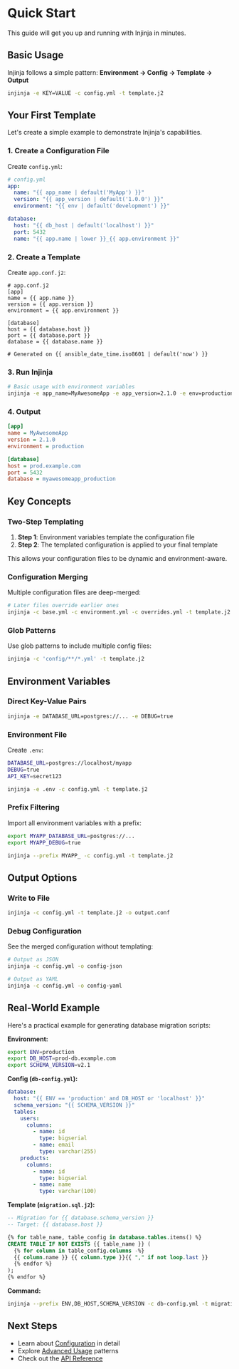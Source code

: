 # Quick Start

This guide will get you up and running with Injinja in minutes.

## Basic Usage

Injinja follows a simple pattern: **Environment → Config → Template → Output**

```bash
injinja -e KEY=VALUE -c config.yml -t template.j2
```

## Your First Template

Let's create a simple example to demonstrate Injinja's capabilities.

### 1. Create a Configuration File

Create `config.yml`:

```yaml
# config.yml
app:
  name: "{{ app_name | default('MyApp') }}"
  version: "{{ app_version | default('1.0.0') }}"
  environment: "{{ env | default('development') }}"

database:
  host: "{{ db_host | default('localhost') }}"
  port: 5432
  name: "{{ app.name | lower }}_{{ app.environment }}"
```

### 2. Create a Template

Create `app.conf.j2`:

```jinja2
# app.conf.j2
[app]
name = {{ app.name }}
version = {{ app.version }}
environment = {{ app.environment }}

[database]
host = {{ database.host }}
port = {{ database.port }}
database = {{ database.name }}

# Generated on {{ ansible_date_time.iso8601 | default('now') }}
```

### 3. Run Injinja

```bash
# Basic usage with environment variables
injinja -e app_name=MyAwesomeApp -e app_version=2.1.0 -e env=production -e db_host=prod.example.com -c config.yml -t app.conf.j2
```

### 4. Output

```ini
[app]
name = MyAwesomeApp
version = 2.1.0
environment = production

[database]
host = prod.example.com
port = 5432
database = myawesomeapp_production
```

## Key Concepts

### Two-Step Templating

1. **Step 1**: Environment variables template the configuration file
2. **Step 2**: The templated configuration is applied to your final template

This allows your configuration files to be dynamic and environment-aware.

### Configuration Merging

Multiple configuration files are deep-merged:

```bash
# Later files override earlier ones
injinja -c base.yml -c environment.yml -c overrides.yml -t template.j2
```

### Glob Patterns

Use glob patterns to include multiple config files:

```bash
injinja -c 'config/**/*.yml' -t template.j2
```

## Environment Variables

### Direct Key-Value Pairs

```bash
injinja -e DATABASE_URL=postgres://... -e DEBUG=true
```

### Environment File

Create `.env`:
```bash
DATABASE_URL=postgres://localhost/myapp
DEBUG=true
API_KEY=secret123
```

```bash
injinja -e .env -c config.yml -t template.j2
```

### Prefix Filtering

Import all environment variables with a prefix:

```bash
export MYAPP_DATABASE_URL=postgres://...
export MYAPP_DEBUG=true

injinja --prefix MYAPP_ -c config.yml -t template.j2
```

## Output Options

### Write to File

```bash
injinja -c config.yml -t template.j2 -o output.conf
```

### Debug Configuration

See the merged configuration without templating:

```bash
# Output as JSON
injinja -c config.yml -o config-json

# Output as YAML
injinja -c config.yml -o config-yaml
```

## Real-World Example

Here's a practical example for generating database migration scripts:

**Environment:**
```bash
export ENV=production
export DB_HOST=prod-db.example.com
export SCHEMA_VERSION=v2.1
```

**Config (`db-config.yml`):**
```yaml
database:
  host: "{{ ENV == 'production' and DB_HOST or 'localhost' }}"
  schema_version: "{{ SCHEMA_VERSION }}"
  tables:
    users:
      columns:
        - name: id
          type: bigserial
        - name: email
          type: varchar(255)
    products:
      columns:
        - name: id
          type: bigserial
        - name: name
          type: varchar(100)
```

**Template (`migration.sql.j2`):**
```sql
-- Migration for {{ database.schema_version }}
-- Target: {{ database.host }}

{% for table_name, table_config in database.tables.items() %}
CREATE TABLE IF NOT EXISTS {{ table_name }} (
  {% for column in table_config.columns -%}
  {{ column.name }} {{ column.type }}{{ "," if not loop.last }}
  {% endfor %}
);
{% endfor %}
```

**Command:**
```bash
injinja --prefix ENV,DB_HOST,SCHEMA_VERSION -c db-config.yml -t migration.sql.j2 -o migration_v2.1.sql
```

## Next Steps

- Learn about [Configuration](configuration.md) in detail
- Explore [Advanced Usage](advanced.md) patterns
- Check out the [API Reference](../api/injinja.md)